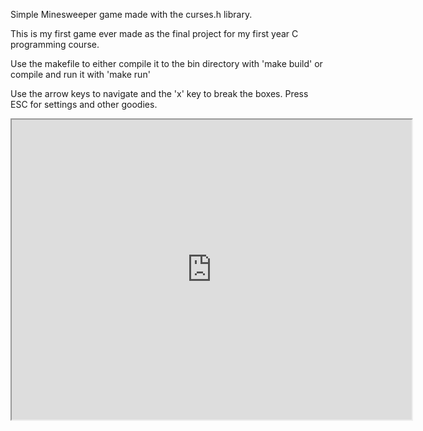 Simple Minesweeper game made with the curses.h library.

This is my first game ever made as the final project for my first year
C programming course.

Use the makefile to either compile it to the bin directory with 'make build'
or compile and run it with 'make run'

Use the arrow keys to navigate and the 'x' key to break the boxes.
Press ESC for settings and other goodies.

<iframe src="https://drive.google.com/file/d/0ByFwvI7SQtnCU1BQQ2dnM21JRTA/preview" width="640" height="480"></iframe>

